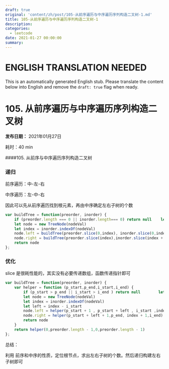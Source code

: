 ```yaml
---
draft: true
original: 'content/zh/post/105-从前序遍历与中序遍历序列构造二叉树-1.md'
title: 105-从前序遍历与中序遍历序列构造二叉树-1
description: 
categories:
  - leetcode
date: 2021-01-27 00:00:00
summary: 
---
```


# ENGLISH TRANSLATION NEEDED

This is an automatically generated English stub. Please translate the content below into English and remove the `draft: true` flag when ready.

<!-- ORIGINAL CHINESE CONTENT STARTS -->
# 105. 从前序遍历与中序遍历序列构造二叉树

**发布日期：** 2021年01月27日

耗时：40 min

####105. 从前序与中序遍历序列构造二叉树

### 递归

前序遍历：中-左-右

中序遍历：左-中-右

因此可以先从前序遍历找到根元素，再由中序确定左右子树的个数

```javascript
var buildTree = function(preorder, inorder) {
    if (preorder.length === 0 || inorder.length=== 0) return null    let nodeVal = preorder.shift()
    let node = new TreeNode(nodeVal)
    let index = inorder.indexOf(nodeVal)
    node.left = buildTree(preorder.slice(0,index), inorder.slice(0,index))
    node.right = buildTree(preorder.slice(index),inorder.slice(index + 1))
    return node
};
```

### 优化

slice 是很耗性能的，其实没有必要传递数组，函数传递指针即可

```javascript
var buildTree = function(preorder, inorder) {
    var helper = function (p_start,p_end,i_start,i_end) {
        if (p_start > p_end || i_start > i_end ) return null        let nodeVal = preorder[p_start]
        let node = new TreeNode(nodeVal)
        let index = inorder.indexOf(nodeVal)
        let left = index - i_start
        node.left = helper(p_start + 1 , p_start + left , i_start ,index - 1)
        node.right = helper(p_start + left + 1,p_end, index + 1,i_end)
        return node
    }
    return helper(0,preorder.length - 1,0,preorder.length - 1)
};
```

总结：

利用 前序和中序的性质，定位根节点，求出左右子树的个数。然后递归构建左右子树即可
<!-- ORIGINAL CHINESE CONTENT ENDS -->
